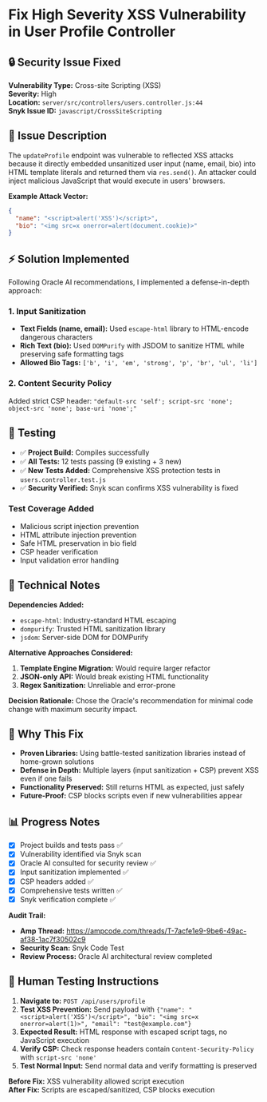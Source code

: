 # Fix High Severity XSS Vulnerability in User Profile Controller

## 🔒 Security Issue Fixed
**Vulnerability Type:** Cross-site Scripting (XSS)  
**Severity:** High  
**Location:** `server/src/controllers/users.controller.js:44`  
**Snyk Issue ID:** `javascript/CrossSiteScripting`

## 📄 Issue Description
The `updateProfile` endpoint was vulnerable to reflected XSS attacks because it directly embedded unsanitized user input (name, email, bio) into HTML template literals and returned them via `res.send()`. An attacker could inject malicious JavaScript that would execute in users' browsers.

**Example Attack Vector:**
```json
{
  "name": "<script>alert('XSS')</script>",
  "bio": "<img src=x onerror=alert(document.cookie)>"
}
```

## ⚡ Solution Implemented
Following Oracle AI recommendations, I implemented a defense-in-depth approach:

### 1. Input Sanitization
- **Text Fields (name, email):** Used `escape-html` library to HTML-encode dangerous characters
- **Rich Text (bio):** Used `DOMPurify` with JSDOM to sanitize HTML while preserving safe formatting tags
- **Allowed Bio Tags:** `['b', 'i', 'em', 'strong', 'p', 'br', 'ul', 'li']`

### 2. Content Security Policy
Added strict CSP header: `"default-src 'self'; script-src 'none'; object-src 'none'; base-uri 'none';"`

## 🧪 Testing
- ✅ **Project Build:** Compiles successfully
- ✅ **All Tests:** 12 tests passing (9 existing + 3 new)
- ✅ **New Tests Added:** Comprehensive XSS protection tests in `users.controller.test.js`
- ✅ **Security Verified:** Snyk scan confirms XSS vulnerability is fixed

### Test Coverage Added
- Malicious script injection prevention
- HTML attribute injection prevention  
- Safe HTML preservation in bio field
- CSP header verification
- Input validation error handling

## 🔧 Technical Notes
**Dependencies Added:**
- `escape-html`: Industry-standard HTML escaping
- `dompurify`: Trusted HTML sanitization library  
- `jsdom`: Server-side DOM for DOMPurify

**Alternative Approaches Considered:**
1. **Template Engine Migration:** Would require larger refactor
2. **JSON-only API:** Would break existing HTML functionality
3. **Regex Sanitization:** Unreliable and error-prone

**Decision Rationale:** Chose the Oracle's recommendation for minimal code change with maximum security impact.

## 🎯 Why This Fix
- **Proven Libraries:** Using battle-tested sanitization libraries instead of home-grown solutions
- **Defense in Depth:** Multiple layers (input sanitization + CSP) prevent XSS even if one fails
- **Functionality Preserved:** Still returns HTML as expected, just safely
- **Future-Proof:** CSP blocks scripts even if new vulnerabilities appear

## 📊 Progress Notes
- [x] Project builds and tests pass ✅
- [x] Vulnerability identified via Snyk scan  
- [x] Oracle AI consulted for security review ✅
- [x] Input sanitization implemented ✅
- [x] CSP headers added ✅  
- [x] Comprehensive tests written ✅
- [x] Snyk verification complete ✅

**Audit Trail:** 
- **Amp Thread:** https://ampcode.com/threads/T-7acfe1e9-9be6-49ac-af38-1ac7f30502c9
- **Security Scan:** Snyk Code Test
- **Review Process:** Oracle AI architectural review completed

## 🚀 Human Testing Instructions
1. **Navigate to:** `POST /api/users/profile`
2. **Test XSS Prevention:** Send payload with `{"name": "<script>alert('XSS')</script>", "bio": "<img src=x onerror=alert(1)>", "email": "test@example.com"}`
3. **Expected Result:** HTML response with escaped script tags, no JavaScript execution
4. **Verify CSP:** Check response headers contain `Content-Security-Policy` with `script-src 'none'`
5. **Test Normal Input:** Send normal data and verify formatting is preserved

**Before Fix:** XSS vulnerability allowed script execution  
**After Fix:** Scripts are escaped/sanitized, CSP blocks execution
